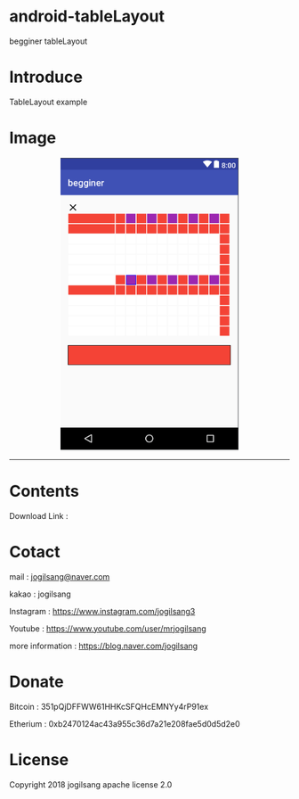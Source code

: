 # android-tableLayout
begginer tableLayout

Introduce
=============

TableLayout example

Image
=============
<center><img src="/3.png" width="320" height="524"></center>

<hr/>

Contents
=============

Download Link : 


Cotact
=============

mail :
jogilsang@naver.com

kakao :
jogilsang

Instagram :
<https://www.instagram.com/jogilsang3>

Youtube :
<https://www.youtube.com/user/mrjogilsang>

more information : 
<https://blog.naver.com/jogilsang>

Donate
=============
Bitcoin : 351pQjDFFWW61HHKcSFQHcEMNYy4rP91ex

Etherium : 0xb2470124ac43a955c36d7a21e208fae5d0d5d2e0


License
=============
Copyright 2018 jogilsang apache license 2.0


